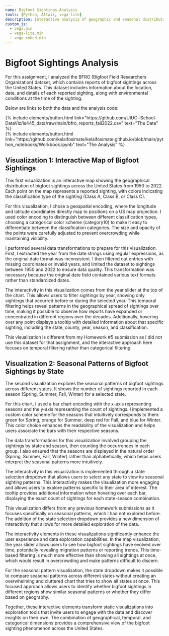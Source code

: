 ```yaml
---
name: Bigfoot Sightings Analysis
tools: [Python, Altair, vega-lite]
description: Interactive analysis of geographic and seasonal distribution patterns of Bigfoot sightings across the United States
custom_js:
  - vega.min
  - vega-lite.min
  - vega-embed.min
---
```


# Bigfoot Sightings Analysis

For this assignment, I analyzed the BFRO (Bigfoot Field Researchers Organization) dataset, which contains reports of bigfoot sightings across the United States. This dataset includes information about the location, date, and details of each reported sighting, along with environmental conditions at the time of the sighting.

Below are links to both the data and the analysis code:

<div class="left">
{% include elements/button.html link="https://github.com/UIUC-iSchool-DataViz/is445_data/raw/main/bfro_reports_fall2022.csv" text="The Data" %}
</div>

<div class="right">
{% include elements/button.html link="https://github.com/kelaifosimate/kelaifosimate.github.io/blob/main/python_notebooks/Workbook.ipynb" text="The Analysis" %}
</div>

## Visualization 1: Interactive Map of Bigfoot Sightings

<vegachart schema-url="{{ site.baseurl }}/assets/json/bigfoot_map.json" style="width: 100%"></vegachart>

This first visualization is an interactive map showing the geographical distribution of bigfoot sightings across the United States from 1950 to 2022. Each point on the map represents a reported sighting, with colors indicating the classification type of the sighting (Class A, Class B, or Class C). 

For this visualization, I chose a geospatial encoding, where the longitude and latitude coordinates directly map to positions on a US map projection. I used color encoding to distinguish between different classification types, choosing a categorical color scheme (category10) to make it easy to differentiate between the classification categories. The size and opacity of the points were carefully adjusted to prevent overcrowding while maintaining visibility.

I performed several data transformations to prepare for this visualization. First, I extracted the year from the date strings using regular expressions, as the original date format was inconsistent. I then filtered out entries with missing coordinates or invalid years, and limited the dataset to sightings between 1950 and 2022 to ensure data quality. This transformation was necessary because the original date field contained various text formats rather than standardized dates.

The interactivity in this visualization comes from the year slider at the top of the chart. This allows users to filter sightings by year, showing only sightings that occurred before or during the selected year. This temporal filtering helps reveal patterns in the geographical spread of sightings over time, making it possible to observe how reports have expanded or concentrated in different regions over the decades. Additionally, hovering over any point displays a tooltip with detailed information about that specific sighting, including the state, county, year, season, and classification.

This visualization is different from my Homework #5 submission as I did not use this dataset for that assignment, and the interactive approach here focuses on temporal filtering rather than categorical filtering.

## Visualization 2: Seasonal Patterns of Bigfoot Sightings by State

<vegachart schema-url="{{ site.baseurl }}/assets/json/bigfoot_seasonal.json" style="width: 100%"></vegachart>

The second visualization explores the seasonal patterns of bigfoot sightings across different states. It shows the number of sightings reported in each season (Spring, Summer, Fall, Winter) for a selected state.

For this chart, I used a bar chart encoding with the x-axis representing seasons and the y-axis representing the count of sightings. I implemented a custom color scheme for the seasons that intuitively corresponds to them: green for Spring, orange for Summer, deep red for Fall, and blue for Winter. This color choice enhances the readability of the visualization and helps users associate the bars with their respective seasons.

The data transformations for this visualization involved grouping the sightings by state and season, then counting the occurrences in each group. I also ensured that the seasons are displayed in the natural order (Spring, Summer, Fall, Winter) rather than alphabetically, which helps users interpret the seasonal patterns more intuitively.

The interactivity in this visualization is implemented through a state selection dropdown that allows users to select any state to view its seasonal sighting patterns. This interactivity makes the visualization more engaging and allows users to explore patterns specific to their area of interest. The tooltip provides additional information when hovering over each bar, displaying the exact count of sightings for each state-season combination.

This visualization differs from any previous homework submissions as it focuses specifically on seasonal patterns, which I had not explored before. The addition of the state selection dropdown provides a new dimension of interactivity that allows for more detailed exploration of the data.

The interactivity elements in these visualizations significantly enhance the user experience and data exploration capabilities. In the map visualization, the year slider allows users to see how bigfoot sightings have evolved over time, potentially revealing migration patterns or reporting trends. This time-based filtering is much more effective than showing all sightings at once, which would result in overcrowding and make patterns difficult to discern.

For the seasonal pattern visualization, the state dropdown makes it possible to compare seasonal patterns across different states without creating an overwhelming and cluttered chart that tries to show all states at once. This focused approach allows users to identify whether bigfoot sightings in different regions show similar seasonal patterns or whether they differ based on geography.

Together, these interactive elements transform static visualizations into exploration tools that invite users to engage with the data and discover insights on their own. The combination of geographical, temporal, and categorical dimensions provides a comprehensive view of the bigfoot sighting phenomenon across the United States.

<script src="https://cdn.jsdelivr.net/npm/vega@5"></script>
<script src="https://cdn.jsdelivr.net/npm/vega-lite@5"></script>
<script src="https://cdn.jsdelivr.net/npm/vega-embed@6"></script>
